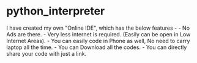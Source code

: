 # python_interpreter
I have created my own "Online IDE", which has the below features -  - No Ads are there. - Very less internet is required. (Easily can be open in Low Internet Areas). - You can easily code in Phone as well, No need to carry laptop all the time.  - You can Download all the codes. - You can directly share your code with just a link. 
